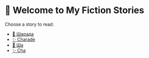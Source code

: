 # 📖 Welcome to My Fiction Stories

Choose a story to read:

- [🌟 Шарада](First_story.md)
- [✨ Charade](second_story.md)
- [🌟 Ша](F_story.md)
- [✨ Cha](s_story.md)


